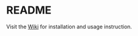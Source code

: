 README
======

Visit the [Wiki][1] for installation and usage instruction.

[1]: https://github.com/makerlabs/PagerBundle/wiki
